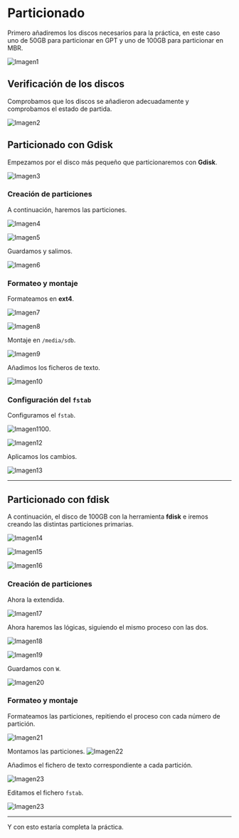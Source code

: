 # Particionado

Primero añadiremos los discos necesarios para la práctica, en este caso uno de 50GB para particionar en GPT y uno de 100GB para particionar en MBR.

![Imagen1](UD3/Imagenes/1.png)


## Verificación de los discos

Comprobamos que los discos se añadieron adecuadamente y comprobamos el estado de partida.

![Imagen2](UD3/Imagenes/2.png)

## Particionado con Gdisk

Empezamos por el disco más pequeño que particionaremos con **Gdisk**.

![Imagen3](UD3/Imagenes/3.png)

### Creación de particiones

A continuación, haremos las particiones.

![Imagen4](UD3/Imagenes/4.png)

![Imagen5](UD3/Imagenes/5.png)

Guardamos y salimos.

![Imagen6](UD3/Imagenes/6.png)

### Formateo y montaje

Formateamos en **ext4**.

![Imagen7](UD3/Imagenes/7.png)

![Imagen8](UD3/Imagenes/8.png)

Montaje en `/media/sdb`.

![Imagen9](UD3/Imagenes/9.png)

Añadimos los ficheros de texto.

![Imagen10](UD3/Imagenes/10.png)

### Configuración del `fstab`

Configuramos el `fstab`.

![Imagen1100](UD3Imagenes/11.png).

![Imagen12](UD3/Imagenes/12.png)

Aplicamos los cambios.

![Imagen13](UD3/Imagenes/13.png)

---

## Particionado con fdisk

A continuación, el disco de 100GB con la herramienta **fdisk** e iremos creando las distintas particiones primarias.

![Imagen14](UD3/Imagenes/14.png)

![Imagen15](UD3/Imagenes/15.png)

![Imagen16](UD3/Imagenes/16.png)


### Creación de particiones

Ahora la extendida.

![Imagen17](UD3/Imagenes/17.png)

Ahora haremos las lógicas, siguiendo el mismo proceso con las dos.

![Imagen18](UD3/Imagenes/18.png)

![Imagen19](UD3/Imagenes/19.png)

Guardamos con `W`.

![Imagen20](UD3/Imagenes/20.png)

### Formateo y montaje

Formateamos las particiones, repitiendo el proceso con cada número de partición.

![Imagen21](UD3/Imagenes/21.png)

Montamos las particiones.
![Imagen22](UD3/Imagenes/22.png)

Añadimos el fichero de texto correspondiente a cada partición.

![Imagen23](UD3/Imagenes/23.png)

Editamos el fichero `fstab`.

![Imagen23](UD3/Imagenes/Ultima.png)

---

Y con esto estaría completa la práctica.
